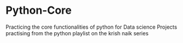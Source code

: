 # Python-Core
Practicing the core functionalities of python for Data science Projects
practising from the python playlist on the krish naik series
